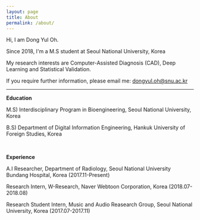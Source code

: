 ```yaml
---
layout: page
title: About
permalink: /about/
---
```


Hi, I am Dong Yul Oh.

Since 2018, I'm a M.S student at Seoul National University, Korea

My research interests are Computer-Assisted Diagnosis (CAD), Deep Learning and Statistical Validation.

If you require further information, please email me: <dongyul.oh@snu.ac.kr>

---

**Education**

M.S) Interdisciplinary Program in Bioengineering, Seoul National University, Korea

B.S) Department of Digital Information Engineering, Hankuk University of Foreign Studies, Korea  

<br/>


**Experience**

A.I Researcher, Department of Radiology, Seoul National University Bundang Hospital, Korea (2017.11-Present)

Research Intern, W-Research, Naver Webtoon Corporation, Korea (2018.07-2018.08)

Research Student Intern, Music and Audio Reasearch Group, Seoul National University, Korea (2017.07-2017.11)

